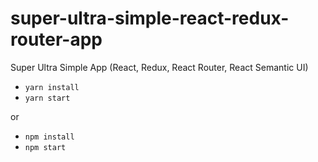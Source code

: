 # super-ultra-simple-react-redux-router-app
Super Ultra Simple App (React, Redux, React Router, React Semantic UI)

- `yarn install`
- `yarn start`

or

- `npm install`
- `npm start`
